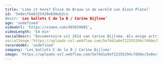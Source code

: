 ```yaml
---
title: 'Like it here? Elsie de Brauw in de wereld van Alain Platel'
id: '5e8ecfbe6325420e830eb2ca
descr: 'Les ballets C de la B / Carine Bijlsma'
age: 'undefined'
videoUrl: 'https://vimeo.com/405010085',
videoLength: '54 min'
socialDescr: 'Documentaire uit 2014 van Carine Bijlsma. Als enige actrice tussen vijf dansers, volgt Elsie de Brauw een moeilijke en eenzame weg tijdens het creatieproces van de dansvoorstelling ‘tauberbach’ van choreograaf Alain Platel. De documentaire volgt van nabij haar worsteling met de rol, het loslaten van tekst als houvast, het zoeken naar een nieuwe taal. '
socialImage:'https://uploads-ssl.webflow.com/5e74d1a9ef22355294c7d60e/5e8ecf9e370a66bb7f8bfd71_Elsiedebrauw_Docu_Likeithere_web.png'
recordedAt: 'undefined'
company: 'Les ballets C de la B / Carine Bijlsma'
image: 'https://uploads-ssl.webflow.com/5e74d1a9ef22355294c7d60e/5e8ecf9e370a66bb7f8bfd71_Elsiedebrauw_Docu_Likeithere_web.png'
---
```

